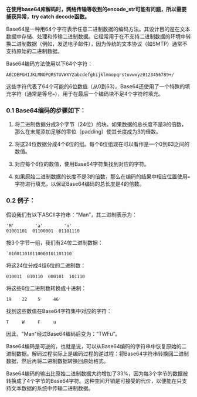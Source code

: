 **在使用base64库解码时，网络传输等收到的encode_str可能有问题，所以需要捕获异常，try catch decode函数。**

Base64是一种用64个字符表示任意二进制数据的编码方法。其设计目的是在文本数据中存储、处理和传输二进制数据。它经常用于在不支持二进制数据的环境中转换二进制数据（例如，发送电子邮件），因为传统的文本协议（如SMTP）通常不支持原始的二进制数据。

Base64编码方法使用以下64个字符：

```
ABCDEFGHIJKLMNOPQRSTUVWXYZabcdefghijklmnopqrstuvwxyz0123456789+/

```
这些字符代表了64个可能的6位数值（从0到63）。Base64还使用了一个特殊的填充字符（通常是等号`=`），用于在最后一个编码块不足4个字符时填充。

### 0.1 Base64编码的步骤如下：

1. 将二进制数据分成3个字节（24位）的块。如果数据的总长度不是3的倍数，那么在末尾添加足够的零位（padding）使其长度成为3的倍数。
    
2. 将这24位数据分成4个6位的组。每个6位组现在可以看作是一个0到63之间的数值。
    
3. 对应每个6位的数值，使用Base64字符集找到对应的字符。
    
4. 如果原始二进制数据的长度不是3的倍数，那么在编码的结果中相应位置使用`=`字符进行填充，以保证Base64编码的总长度是4的倍数。
    

### 0.2 例子：

假设我们有以下ASCII字符串：“Man”，其二进制表示为：

```
'M'        'a'        'n'  
01001101  01100001  01101110  
```

按3个字节一组，我们有24位二进制数据：
```
`010011010110000101101110`
```

将这24位分成4组6位的二进制数：

```
010011  010110  000101  101110
```

将这些6位二进制数转换成十进制：

```
19    22    5     46
```

找到这些数值在Base64字符集中对应的字符：

```
T     W     F     u
```

因此，"Man"经过Base64编码后变为：“TWFu”。

Base64编码是可逆的，也就是说，可以从Base64编码的字符串中恢复原始的二进制数据。解码过程实际上是编码过程的逆过程：将Base64字符串转换回二进制数据，然后再将二进制数据转换回原始格式。

Base64编码的输出比原始二进制数据大约增加了33%，因为每3个字节的数据被转换成了4个字节的Base64字符。这种空间开销是可接受的代价，以便能在只支持文本数据的系统中传输二进制数据。